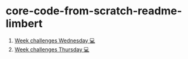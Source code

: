 # core-code-from-scratch-readme-limbert
1. [Week challenges Wednesday 💻](https://github.com/infolimbert/core-code-from-scratch-readme-limbert/blob/705ae3528c40448532c65603cc725aa248fcde16/Week%20challenges%20(Wednesday)%20%F0%9F%92%BB)
2. [Week challenges Thursday 💻](https://github.com/infolimbert/core-code-from-scratch-readme-limbert/blob/fced6a96068ca5acabb76129c77437500863778b/Week%20challenges%20Thursday)
